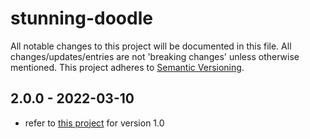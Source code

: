 # stunning-doodle

All notable changes to this project will be documented in this file. All changes/updates/entries are not 'breaking changes' unless otherwise mentioned.
This project adheres to [Semantic Versioning](http://semver.org/).

## 2.0.0 - 2022-03-10

- refer to [this project](https://project.com) for version 1.0


